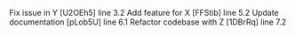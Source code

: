 Fix issue in Y [U2OEh5] line 3.2
Add feature for X [FFStib] line 5.2
Update documentation [pLob5U] line 6.1
Refactor codebase with Z [1DBrRq] line 7.2
